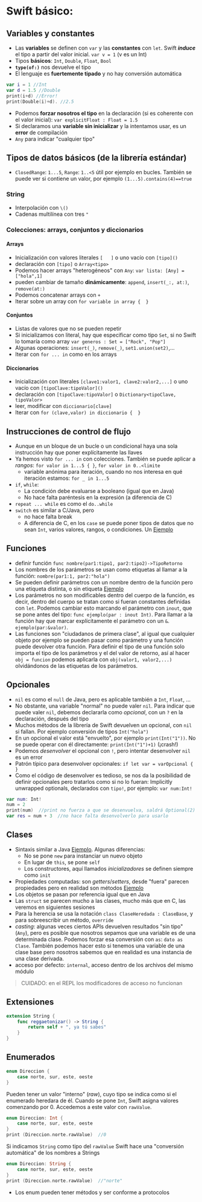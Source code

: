 # Swift básico:

## Variables y constantes

- Las **variables** se definen con `var` y las **constantes** con `let`. Swift ***induce*** el tipo a partir del valor inicial. `var v = 1` (v es un Int)
- Tipos **básicos**: `Int`, `Double`, `Float`, `Bool`
- **`type(of:)`** nos devuelve el tipo
- El lenguaje es **fuertemente tipado** y no hay conversión automática
```swift
var i = 1 //Int
var d = 1.5 //Double
print(i+d) //Error!
print(Double(i)+d). //2.5
```
- Podemos **forzar nosotros el tipo** en la declaración (si es coherente con el valor inicial): `var explicitFloat : Float = 1.5`
- Si declaramos una **variable sin inicializar** y la intentamos usar, es un **error** de compilación
- `Any` para indicar "cualquier tipo"


## Tipos de datos básicos (de la librería estándar)

- `ClosedRange`: `1...5`, `Range`: `1..<5` útil por ejemplo en bucles. También se puede ver si contiene un valor, por ejemplo `(1...5).contains(4)==true`

### String
 * Interpolación con `\()`
 * Cadenas multilínea con tres `"`

### Colecciones: arrays, conjuntos y diccionarios

#### Arrays
 + Inicialización con valores literales `[   ]` o uno vacío con `[tipo]()`
 + declaración con `[tipo]` o `Array<tipo>`
 + Podemos hacer arrays "heterogéneos" con `Any`: `var lista: [Any] = ["hola",1]`
 + pueden cambiar de tamaño **dinámicamente**: `append`, `insert(_:, at:)`, `remove(at:)`
 + Podemos concatenar arrays con `+`
 + Iterar sobre un array con `for variable in array {  }`

#### Conjuntos
 * Listas de valores que no se pueden repetir
 * Si inicializamos con literal, hay que especificar como tipo `Set`, si no Swift lo tomaría como array `var generos : Set = ["Rock", "Pop"]`
 * Algunas operaciones: `insert(_)`, `remove(_)`, `set1.union(set2)`,... 
 * Iterar con `for ... in` como en los arrays


#### Diccionarios 
 * Inicialización con literales `[clave1:valor1, clave2:valor2,...]` o uno vacío con `[tipoClave:tipoValor]()`
 * declaración con `[tipoClave:tipoValor]` o `Dictionary<tipoClave, tipoValor>`
 * leer, modificar con `diccionario[clave]`
 * Iterar con `for (clave,valor) in diccionario {  }`


## Instrucciones de control de flujo

- Aunque en un bloque de un bucle o un condicional haya una sola instrucción hay que poner explícitamente las llaves 
- Ya hemos visto `for ... in` con colecciones. También se puede aplicar a *rangos*: `for valor in 1...5 { }`, `for valor in 0..<limite`
  * variable anónima para iteración, cuando no nos interesa en qué iteración estamos: `for _ in 1...5`
- `if`, `while`:
  * La condición debe evaluarse a booleano (igual que en Java)
  * No hace falta paréntesis en la expresión (a diferencia de C)
- `repeat ... while` es como el `do..while`
- `switch` es similar a C/Java, pero
  * no hace falta break 
  * A diferencia de C, en los `case` se puede poner tipos de datos que no sean `Int`, varios valores, rangos, o condiciones. Un [Ejemplo](https://repl.it/MREg/0)

## Funciones

- definir función `func nombre(par1:tipo1, par2:tipo2)->TipoRetorno`
- Los nombres de los parámetros se usan como etiquetas al llamar a la función: `nombre(par1:1, par2:"hola")`
- Se pueden definir parámetros con un nombre dentro de la función pero una etiqueta distinta, o sin etiqueta [Ejemplo](https://repl.it/MRF9/0)
- Los parámetros no son modificables dentro del cuerpo de la función, es decir, dentro del cuerpo se tratan como si fueran constantes definidas con `let`. Podemos cambiar esto marcando el parámetro con `inout`, que se pone antes del tipo: `func ejemplo(par : inout Int)`. Para llamar a la función hay que marcar explícitamente el parámetro con un `&`. `ejemplo(par:&valor)`.
- Las funciones son "ciudadanos de primera clase", al igual que cualquier objeto por ejemplo se pueden pasar como parámetro y una función puede devolver otra función. Para definir el tipo de una función solo importa el tipo de los parámetros y el del valor de retorno, así al hacer `obj = funcion` podemos aplicarla con `obj(valor1, valor2,...)` olvidándonos de las etiquetas de los parámetros.

## Opcionales

- `nil` es como el `null` de Java, pero es aplicable también a `Int`, `Float`, ...
- No obstante, una variable "normal" no puede valer `nil`. Para indicar que puede valer `nil`, debemos declararla como *opcional*, con un `?` en la declaración, después del tipo
- Muchos métodos de la librería de Swift devuelven un opcional, con `nil` si fallan. Por ejemplo conversión de tipos `Int("hola")`
- En un opcional el valor está "envuelto", por ejemplo `print(Int("1"))`. No se puede operar con él directamente: `print(Int("1")+1)` (¡crash!)
- Podemos *desenvolver* el opcional con `!`, pero intentar desenvolver `nil` es un error
- Patrón típico para desenvolver opcionales: `if let var = varOpcional { }`
- Como el código de desenvolver es tedioso, se nos da la posibilidad de definir opcionales pero tratarlos como si no lo fueran: Implicitly unwrapped optionals, declarados con `tipo!`, por ejemplo: `var num:Int!`

```swift
var num: Int!
num = 2
print(num)  //print no fuerza a que se desenvuelva, saldrá Optional(2)
var res = num + 3  //no hace falta desenvolverlo para usarlo

```

## Clases

- Sintaxis similar a Java [Ejemplo](https://repl.it/MRLY/1). Algunas diferencias:
    + No se pone `new` para instanciar un nuevo objeto
    + En lugar de `this`, se pone `self`
    + Los constructores, aquí llamados *inicializadores* se definen siempre como `init`
- Propiedades computadas: son *getters*/*setters*, desde "fuera" parecen propiedades pero en realidad son métodos [Ejemplo](https://repl.it/MRS4/0)
- Los objetos se pasan por referencia igual que en Java
- Las `struct` se parecen mucho a las clases, mucho más que en C, las veremos en siguientes sesiones
- Para la herencia se usa la notación `class ClaseHeredada : ClaseBase`, y para sobreescribir un método, `override`
- *casting*: algunas veces ciertos APIs devuelven resultados "sin tipo" (`Any`), pero es posible que nosotros sepamos que una variable es de una determinada clase. Podemos forzar esa conversión con `as`: `dato as Clase`. También podemos hacer esto si tenemos una variable de una clase base pero nosotros sabemos que en realidad es una instancia de una clase derivada.
- acceso por defecto: `internal`, acceso dentro de los archivos del mismo módulo

> CUIDADO: en el REPL los modificadores de acceso no funcionan


## Extensiones

```swift
extension String {
    func reggaetonizar() -> String {
        return self + ", ya tú sabes"
    }
}
```

## Enumerados

```swift
enum Direccion {
    case norte, sur, este, oeste
}
```

Pueden tener un valor "interno" (*raw*), cuyo tipo se indica como si el enumerado heredara de él. Cuando se pone `Int`, Swift asigna valores comenzando por 0. Accedemos a este valor con `rawValue`.

```swift
enum Direccion: Int {
    case norte, sur, este, oeste
}
print (Direccion.norte.rawValue)  //0
```

Si indicamos `String` como tipo del `rawValue` Swift hace una "conversión automática" de los nombres a Strings

```swift
enum Direccion: String {
    case norte, sur, este, oeste
}
print (Direccion.norte.rawValue)  //"norte"
```

- Los enum pueden tener métodos y ser conforme a protocolos
